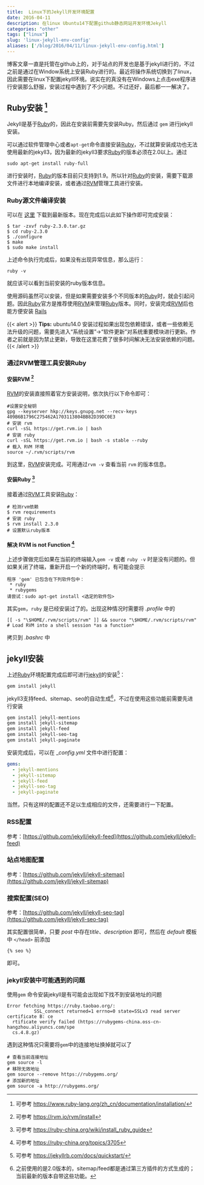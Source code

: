 ```yaml
---
title:  Linux下的Jekyll开发环境配置
date: 2016-04-11
description: 在linux Ubuntu14下配置github静态网站开发环境Jekyll
categories: "other"
tags: ["linux"]
slug: 'linux-jekyll-env-config'
aliases: ['/blog/2016/04/11/linux-jekyll-env-config.html']
---
```


博客文章一直是托管在github上的，对于站点的开发也是基于jekyll进行的，不过之前是通过在Window系统上安装Ruby进行的。最近将操作系统切换到了linux，因此需要在linux下配置jekyll环境。说实在的真没有在Windows上点击exe程序进行安装那么舒服，安装过程中遇到了不少问题。不过还好，最后都一一解决了。

## Ruby安装 [^ruby]

Jekyll是基于[Ruby]的，因此在安装前需要先安装Ruby。然后通过 `gem` 进行jekyll安装。

可以通过软件管理中心或者`apt-get`命令直接安装[Ruby]，不过就算安装成功也无法使用最新的jekyll3，因为最新的jekyll3要求[Ruby]的版本必须在2.0以上。通过

```Shell
sudo apt-get install ruby-full
```

进行安装时，[Ruby]的版本目前只支持到1.9。所以针对[Ruby]的安装，需要下载源文件进行本地编译安装，或者通过[RVM]管理工具进行安装。

### Ruby源文件编译安装

可以在 [这里](https://www.ruby-lang.org/en/downloads/) 下载到最新版本。现在完成后以此如下操作即可完成安装：

```Shell
$ tar -zxvf ruby-2.3.0.tar.gz
$ cd ruby-2.3.0
$ ./configure
$ make
$ sudo make install
```

上述命令执行完成后，如果没有出现异常信息，那么运行：

```Shell
ruby -v
```

就应该可以看到当前安装的ruby版本信息。

使用源码虽然可以安装，但是如果需要安装多个不同版本的[Ruby]时，就会引起问题。因此[Ruby]官方是推荐使用[RVM]来管理[Ruby]版本。同时，安装完成[RVM]后也能方便安装 [Rails]

{{< alert >}}
**Tips:** ubuntu14.0 安装过程如果出现包依赖错误，或者一些依赖无法升级的问题，需要先进入“系统设置”->“软件更新”对系统重要模块进行更新。作者之前就是因为禁止更新，导致在这里花费了很多时间解决无法安装依赖的问题。
{{< /alert >}}

### 通过RVM管理工具安装Ruby

#### 安装RVM [^rvm]

[RVM]的安装直接照着官方安装说明，依次执行以下命令即可：

```Shell
#设置安全秘钥
gpg --keyserver hkp://keys.gnupg.net --recv-keys 409B6B1796C275462A1703113804BB82D39DC0E3
# 安装 rvm
curl -sSL https://get.rvm.io | bash
# 安装 ruby
curl -sSL https://get.rvm.io | bash -s stable --ruby
# 载入 RVM 环境
source ~/.rvm/scripts/rvm
```

到这里，[RVM]安装完成。可用通过`rvm -v` 查看当前 `rvm` 的版本信息。

#### 安装Ruby [^rvm-ruby]

接着通过[RVM]工具安装[Ruby]：

```Shell		
# 检测rvm依赖
$ rvm requirements
# 安装 ruby
$ rvm install 2.3.0
# 设置默认ruby版本
```

#### 解决 RVM is not Function [^rvm-is-not-function]

上述步骤做完后如果在当前的终端输入`gem -v` 或者 `ruby -v` 时是没有问题的。但如果关闭了终端，重新开启一个新的终端时，有可能会提示

```Text
程序 'gem' 已包含在下列软件包中：
 * ruby
 * rubygems
请尝试：sudo apt-get install <选定的软件包>
```

其实`gem`，`ruby` 是已经安装过了的。出现这种情况时需要将 _.profile_ 中的

```Text
[[ -s "\$HOME/.rvm/scripts/rvm" ]] && source "\$HOME/.rvm/scripts/rvm" # Load RVM into a shell session *as a function*
```

拷贝到 _.bashrc_ 中

## jekyll安装

上述[Ruby]环境配置完成后即可进行[jekyll]的安装[^jekyll-config]：

```Shell
gem install jekyll
```
    
jekyll3支持feed、sitemap、seo的自动生成[^jekyll-comment]，不过在使用这些功能前需要先进行安装

```Bash
gem install jekyll-mentions
gem install jekyll-sitemap
gem install jekyll-feed
gem install jekyll-seo-tag
gem install jekyll-paginate
```

安装完成后，可以在 __config.yml_ 文件中进行配置：

```yaml
gems:
  - jekyll-mentions
  - jekyll-sitemap
  - jekyll-feed
  - jekyll-seo-tag
  - jekyll-paginate
``` 
  
当然，只有这样的配置还不足以生成相应的文件，还需要进行一下配置。

### RSS配置

参考：[https://github.com/jekyll/jekyll-feed](https://github.com/jekyll/jekyll-feed)

### 站点地图配置

参考：[https://github.com/jekyll/jekyll-sitemap](https://github.com/jekyll/jekyll-sitemap)

### 搜索配置(SEO)

参考：[https://github.com/jekyll/jekyll-seo-tag](https://github.com/jekyll/jekyll-seo-tag) 

其实配置很简单，只要 _post_ 中存在*title*、_description_ 即可，然后在 _default_ 模板中 `</head>` 前添加

```Plain Text
{% seo %}
```

即可。

### jekyll安装中可能遇到的问题

使用`gem` 命令安装jekyll是有可能会出现如下找不到安装地址的问题

```Text
Error fetching https://ruby.taobao.org/:
          SSL_connect returned=1 errno=0 state=SSLv3 read server certificate B: ce
  rtificate verify failed (https://rubygems-china.oss-cn-hangzhou.aliyuncs.com/spe
  cs.4.8.gz)
```

遇到这种情况只需要将`gem`中的连接地址换掉就可以了

```Shell
# 查看当前连接地址
gem source -l
# 移除无效地址
gem source --remove https://rubygems.org/
# 添加新的地址
gem source -a http://rubygems.org/
```

[^ruby]: 可参考 https://www.ruby-lang.org/zh_cn/documentation/installation/
[^rvm]: 可参考 https://rvm.io/rvm/install
[^rvm-ruby]:  可参考 https://ruby-china.org/wiki/install_ruby_guide
[^rvm-is-not-function]: 可参考 https://ruby-china.org/topics/3705
[^jekyll-config]: 可参考 https://jekyllrb.com/docs/quickstart/
[^jekyll-comment]: 之前使用的是2.0版本的，sitemap/feed都是通过第三方插件的方式生成的；当前最新的版本自带这些功能。
[^jekyll pit]: 可参考 https://tonypepelu.github.io/archivers/how-to-use-jekyll-with-easybook-to-create-blog

[Ruby]: https://www.ruby-lang.org/zh_cn/ "ruby"
[Rails]: http://rubyonrails.org/ "rails"
[RVM]: https://rvm.io/ "rvm"
[Jekyll]: http://jekyllcn.com/ "jekyll"